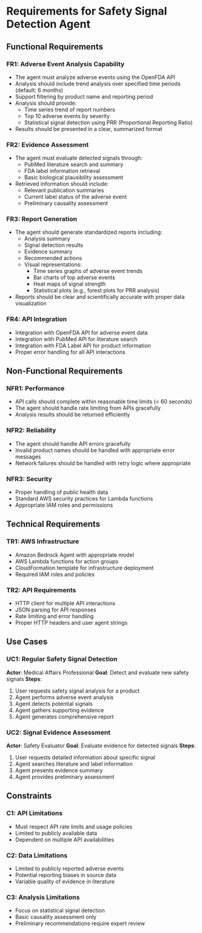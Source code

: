 # Requirements for Safety Signal Detection Agent

## Functional Requirements

### FR1: Adverse Event Analysis Capability

- The agent must analyze adverse events using the OpenFDA API
- Analysis should include trend analysis over specified time periods (default: 6 months)
- Support filtering by product name and reporting period
- Analysis should provide:
  - Time series trend of report numbers
  - Top 10 adverse events by severity
  - Statistical signal detection using PRR (Proportional Reporting Ratio)
- Results should be presented in a clear, summarized format

### FR2: Evidence Assessment

- The agent must evaluate detected signals through:
  - PubMed literature search and summary
  - FDA label information retrieval
  - Basic biological plausibility assessment
- Retrieved information should include:
  - Relevant publication summaries
  - Current label status of the adverse event
  - Preliminary causality assessment

### FR3: Report Generation

- The agent should generate standardized reports including:
  - Analysis summary
  - Signal detection results
  - Evidence summary
  - Recommended actions
  - Visual representations:
    - Time series graphs of adverse event trends
    - Bar charts of top adverse events
    - Heat maps of signal strength
    - Statistical plots (e.g., forest plots for PRR analysis)
- Reports should be clear and scientifically accurate with proper data visualization

### FR4: API Integration

- Integration with OpenFDA API for adverse event data
- Integration with PubMed API for literature search
- Integration with FDA Label API for product information
- Proper error handling for all API interactions

## Non-Functional Requirements

### NFR1: Performance

- API calls should complete within reasonable time limits (< 60 seconds)
- The agent should handle rate limiting from APIs gracefully
- Analysis results should be returned efficiently

### NFR2: Reliability

- The agent should handle API errors gracefully
- Invalid product names should be handled with appropriate error messages
- Network failures should be handled with retry logic where appropriate

### NFR3: Security

- Proper handling of public health data
- Standard AWS security practices for Lambda functions
- Appropriate IAM roles and permissions

## Technical Requirements

### TR1: AWS Infrastructure

- Amazon Bedrock Agent with appropriate model
- AWS Lambda functions for action groups
- CloudFormation template for infrastructure deployment
- Required IAM roles and policies

### TR2: API Requirements

- HTTP client for multiple API interactions
- JSON parsing for API responses
- Rate limiting and error handling
- Proper HTTP headers and user agent strings

## Use Cases

### UC1: Regular Safety Signal Detection

**Actor**: Medical Affairs Professional
**Goal**: Detect and evaluate new safety signals
**Steps**:

1. User requests safety signal analysis for a product
2. Agent performs adverse event analysis
3. Agent detects potential signals
4. Agent gathers supporting evidence
5. Agent generates comprehensive report

### UC2: Signal Evidence Assessment

**Actor**: Safety Evaluator
**Goal**: Evaluate evidence for detected signals
**Steps**:

1. User requests detailed information about specific signal
2. Agent searches literature and label information
3. Agent presents evidence summary
4. Agent provides preliminary assessment

## Constraints

### C1: API Limitations

- Must respect API rate limits and usage policies
- Limited to publicly available data
- Dependent on multiple API availabilities

### C2: Data Limitations

- Limited to publicly reported adverse events
- Potential reporting biases in source data
- Variable quality of evidence in literature

### C3: Analysis Limitations

- Focus on statistical signal detection
- Basic causality assessment only
- Preliminary recommendations require expert review
